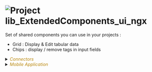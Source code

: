 
# ![](https://github.com/convertigo/convertigo/blob/develop/engine/src/com/twinsoft/convertigo/beans/core/images/project_color_16x16.png?raw=true "Project") lib_ExtendedComponents_ui_ngx

Set of shared components you can use in your projects :

- Grid : Display & Edit tabular data
- Chips : display / remove tags in input fields



<details><summary><span style="color:DarkGoldenRod"><i>Connectors</i></span></summary><blockquote><p>


## ![](https://github.com/convertigo/convertigo/blob/develop/engine/src/com/twinsoft/convertigo/beans/connectors/images/sqlconnector_color_16x16.png?raw=true "SqlConnector") void

void connector, replace or don't use it

<details><summary><span style="color:DarkGoldenRod"><i>Transactions</i></span></summary><blockquote><p>


### ![](https://github.com/convertigo/convertigo/blob/develop/engine/src/com/twinsoft/convertigo/beans/transactions/images/sqltransaction_color_16x16.png?raw=true "SqlTransaction") void

does nothing
</p></blockquote></details>
</p></blockquote></details>

<details><summary><span style="color:DarkGoldenRod"><i>Mobile Application</i></span></summary><blockquote><p>


## ![](https://github.com/convertigo/convertigo/blob/develop/engine/src/com/twinsoft/convertigo/beans/core/images/mobileapplication_color_16x16.png?raw=true "MobileApplication") MobileApplication

Describes the mobile application global properties

<details><summary><span style="color:DarkGoldenRod"><i>Pages</i></span></summary><blockquote><p>


<details><summary><b>cardIO</b> : CardIO plugin usage page</summary><blockquote><p>


### ![](https://github.com/convertigo/convertigo/blob/develop/engine/src/com/twinsoft/convertigo/beans/ngx/components/images/pagecomponent_color_16x16.png?raw=true "PageComponent") cardIO

CardIO plugin usage page
</p></blockquote></details>

<details><summary><b>testAgGrid1</b> : Page with a grid having different cell editors</summary><blockquote><p>


### ![](https://github.com/convertigo/convertigo/blob/develop/engine/src/com/twinsoft/convertigo/beans/ngx/components/images/pagecomponent_color_16x16.png?raw=true "PageComponent") testAgGrid1

Page with a grid having different cell editors
</p></blockquote></details>

<details><summary><b>testAgGrid2</b> : Page with a grid having images, checkboxes in columns</summary><blockquote><p>


### ![](https://github.com/convertigo/convertigo/blob/develop/engine/src/com/twinsoft/convertigo/beans/ngx/components/images/pagecomponent_color_16x16.png?raw=true "PageComponent") testAgGrid2

Page with a grid having images, checkboxes in columns
</p></blockquote></details>

<details><summary><b>testAngularxQRCode</b> : Page with an angularx QRCode generator</summary><blockquote><p>


### ![](https://github.com/convertigo/convertigo/blob/develop/engine/src/com/twinsoft/convertigo/beans/ngx/components/images/pagecomponent_color_16x16.png?raw=true "PageComponent") testAngularxQRCode

Page with an angularx QRCode generator
</p></blockquote></details>

<details><summary><b>testMaterialDatePicker</b></summary><blockquote><p>


### ![](https://github.com/convertigo/convertigo/blob/develop/engine/src/com/twinsoft/convertigo/beans/ngx/components/images/pagecomponent_color_16x16.png?raw=true "PageComponent") testMaterialDatePicker


</p></blockquote></details>

<details><summary><b>testNgxInput</b> : Page with different inputs</summary><blockquote><p>


### ![](https://github.com/convertigo/convertigo/blob/develop/engine/src/com/twinsoft/convertigo/beans/ngx/components/images/pagecomponent_color_16x16.png?raw=true "PageComponent") testNgxInput

Page with different inputs
</p></blockquote></details>

<details><summary><b>testNgxInput1</b> : Page with standard input to add tags</summary><blockquote><p>


### ![](https://github.com/convertigo/convertigo/blob/develop/engine/src/com/twinsoft/convertigo/beans/ngx/components/images/pagecomponent_color_16x16.png?raw=true "PageComponent") testNgxInput1

Page with standard input to add tags
</p></blockquote></details>

<details><summary><b>testTinyMce</b> : Page with a tinyMCE rich text editor</summary><blockquote><p>


### ![](https://github.com/convertigo/convertigo/blob/develop/engine/src/com/twinsoft/convertigo/beans/ngx/components/images/pagecomponent_color_16x16.png?raw=true "PageComponent") testTinyMce

Page with a tinyMCE rich text editor
</p></blockquote></details>

<details><summary><b>ZXing</b> : ZXing package usage page</summary><blockquote><p>


### ![](https://github.com/convertigo/convertigo/blob/develop/engine/src/com/twinsoft/convertigo/beans/ngx/components/images/pagecomponent_color_16x16.png?raw=true "PageComponent") ZXing

ZXing package usage page
</p></blockquote></details>
</p></blockquote></details>

<details><summary><span style="color:DarkGoldenRod"><i>Shared Actions</i></span></summary><blockquote><p>


<details><summary><b>agGridUpdateRows</b> : agGrid Update Rows, must be called in a GetRows Control</summary><blockquote><p>


### ![](https://github.com/convertigo/convertigo/blob/develop/engine/src/com/twinsoft/convertigo/beans/ngx/components/images/uiactionstack_color_16x16.png?raw=true "UIActionStack") agGridUpdateRows

agGrid Update Rows, must be called in a GetRows Control

<span style="color:DarkGoldenRod">Variables</span>

<table>
<tr>
<th>
name
</th>
<th>
comment
</th>
</tr>
<tr>
<td>
<img src="https://github.com/convertigo/convertigo/blob/develop/engine/src/com/twinsoft/convertigo/beans/ngx/components/images/uistackvariable_16x16.png?raw=true "  alt="UIStackVariable" >&nbsp;agGridEvent
</td>
<td>
map agGridEvent to the TS 'event' parameter from the GetRows Control
</td>
</tr>
<tr>
<td>
<img src="https://github.com/convertigo/convertigo/blob/develop/engine/src/com/twinsoft/convertigo/beans/ngx/components/images/uistackvariable_16x16.png?raw=true "  alt="UIStackVariable" >&nbsp;data
</td>
<td>
data must receive a JSON with a RowData key and an optional ColDef key
</td>
</tr>
</table>

</p></blockquote></details>

<details><summary><b>cardIO_sa</b> : CardIO SharedAction</summary><blockquote><p>


### ![](https://github.com/convertigo/convertigo/blob/develop/engine/src/com/twinsoft/convertigo/beans/ngx/components/images/uiactionstack_color_16x16.png?raw=true "UIActionStack") cardIO_sa

CardIO SharedAction

<span style="color:DarkGoldenRod">Variables</span>

<table>
<tr>
<th>
name
</th>
<th>
comment
</th>
</tr>
<tr>
<td>
<img src="https://github.com/convertigo/convertigo/blob/develop/engine/src/com/twinsoft/convertigo/beans/ngx/components/images/uistackvariable_16x16.png?raw=true "  alt="UIStackVariable" >&nbsp;ccard_topic
</td>
<td>
Publish Topic name to use with a Subscribe component. Optional
</td>
</tr>
<tr>
<td>
<img src="https://github.com/convertigo/convertigo/blob/develop/engine/src/com/twinsoft/convertigo/beans/ngx/components/images/uistackvariable_16x16.png?raw=true "  alt="UIStackVariable" >&nbsp;ccn
</td>
<td>
Input tag identifier to set Card Number value to. Optional
</td>
</tr>
<tr>
<td>
<img src="https://github.com/convertigo/convertigo/blob/develop/engine/src/com/twinsoft/convertigo/beans/ngx/components/images/uistackvariable_16x16.png?raw=true "  alt="UIStackVariable" >&nbsp;cexp
</td>
<td>
Input tag identifier to set Expiry date value (MM/YY) to. Optional
</td>
</tr>
<tr>
<td>
<img src="https://github.com/convertigo/convertigo/blob/develop/engine/src/com/twinsoft/convertigo/beans/ngx/components/images/uistackvariable_16x16.png?raw=true "  alt="UIStackVariable" >&nbsp;cvv
</td>
<td>
Input tag identifier to set cryptogram value (123) to. Optional
</td>
</tr>
<tr>
<td>
<img src="https://github.com/convertigo/convertigo/blob/develop/engine/src/com/twinsoft/convertigo/beans/ngx/components/images/uistackvariable_16x16.png?raw=true "  alt="UIStackVariable" >&nbsp;local_ccard_suffix
</td>
<td>
Suffix for local page variable in case of multiple CardIO plugin instances. Default: ''. Optional
</td>
</tr>
<tr>
<td>
<img src="https://github.com/convertigo/convertigo/blob/develop/engine/src/com/twinsoft/convertigo/beans/ngx/components/images/uistackvariable_16x16.png?raw=true "  alt="UIStackVariable" >&nbsp;options
</td>
<td>
CardIO plugin options. See https://github.com/card-io/card.io-Cordova-Plugin
</td>
</tr>
</table>

</p></blockquote></details>

<details><summary><b>ZXing_sa</b> : ZXing SharedAction</summary><blockquote><p>


### ![](https://github.com/convertigo/convertigo/blob/develop/engine/src/com/twinsoft/convertigo/beans/ngx/components/images/uiactionstack_color_16x16.png?raw=true "UIActionStack") ZXing_sa

ZXing SharedAction

<span style="color:DarkGoldenRod">Variables</span>

<table>
<tr>
<th>
name
</th>
<th>
comment
</th>
</tr>
<tr>
<td>
<img src="https://github.com/convertigo/convertigo/blob/develop/engine/src/com/twinsoft/convertigo/beans/ngx/components/images/uistackvariable_16x16.png?raw=true "  alt="UIStackVariable" >&nbsp;file
</td>
<td>
File object as Array (if not provided from an input type file).
</td>
</tr>
<tr>
<td>
<img src="https://github.com/convertigo/convertigo/blob/develop/engine/src/com/twinsoft/convertigo/beans/ngx/components/images/uistackvariable_16x16.png?raw=true "  alt="UIStackVariable" >&nbsp;imgId
</td>
<td>
Img tag identifier to output image file. Optional
</td>
</tr>
<tr>
<td>
<img src="https://github.com/convertigo/convertigo/blob/develop/engine/src/com/twinsoft/convertigo/beans/ngx/components/images/uistackvariable_16x16.png?raw=true "  alt="UIStackVariable" >&nbsp;isOutputEvent
</td>
<td>
Publish scan result or not to the topic event. Default: true.
</td>
</tr>
<tr>
<td>
<img src="https://github.com/convertigo/convertigo/blob/develop/engine/src/com/twinsoft/convertigo/beans/ngx/components/images/uistackvariable_16x16.png?raw=true "  alt="UIStackVariable" >&nbsp;isOutputGlobal
</td>
<td>
Insert or not the scan result in a global page variable. The variable is composed of 'zxing:' + topic + ref variables. Default: true.
</td>
</tr>
<tr>
<td>
<img src="https://github.com/convertigo/convertigo/blob/develop/engine/src/com/twinsoft/convertigo/beans/ngx/components/images/uistackvariable_16x16.png?raw=true "  alt="UIStackVariable" >&nbsp;ref
</td>
<td>
In case of multiple ZXing package instances, set the variable to different values to distinguish the Publish data event and/or the local page variable. Default: ''. Optional
</td>
</tr>
<tr>
<td>
<img src="https://github.com/convertigo/convertigo/blob/develop/engine/src/com/twinsoft/convertigo/beans/ngx/components/images/uistackvariable_16x16.png?raw=true "  alt="UIStackVariable" >&nbsp;resultId
</td>
<td>
Input tag identifier to set value to. Optional
</td>
</tr>
<tr>
<td>
<img src="https://github.com/convertigo/convertigo/blob/develop/engine/src/com/twinsoft/convertigo/beans/ngx/components/images/uistackvariable_16x16.png?raw=true "  alt="UIStackVariable" >&nbsp;topic
</td>
<td>
Publish Topic name to use with a Subscribe component. Optional
</td>
</tr>
<tr>
<td>
<img src="https://github.com/convertigo/convertigo/blob/develop/engine/src/com/twinsoft/convertigo/beans/ngx/components/images/uistackvariable_16x16.png?raw=true "  alt="UIStackVariable" >&nbsp;type
</td>
<td>
Scan from file or video. Default: 'file'
</td>
</tr>
<tr>
<td>
<img src="https://github.com/convertigo/convertigo/blob/develop/engine/src/com/twinsoft/convertigo/beans/ngx/components/images/uistackvariable_16x16.png?raw=true "  alt="UIStackVariable" >&nbsp;videoId
</td>
<td>
Video tag identifier to output video camera. Default: 'video'. Optional
</td>
</tr>
</table>

</p></blockquote></details>
</p></blockquote></details>

<details><summary><span style="color:DarkGoldenRod"><i>Shared Components</i></span></summary><blockquote><p>


<details><summary><b>agGrid</b> : This Shared component wraps the ag-grid component</summary><blockquote><p>


### ![](https://github.com/convertigo/convertigo/blob/develop/engine/src/com/twinsoft/convertigo/beans/ngx/components/images/uisharedcomponent_16x16.png?raw=true "UISharedRegularComponent") agGrid

This Shared component wraps the ag-grid component. Most of the properties and events are supported. Please see https://www.ag-grid.com/ for more details.


<span style="color:DarkGoldenRod">Variables</span>

<table>
<tr>
<th>
name
</th>
<th>
comment
</th>
</tr>
<tr>
<td>
<img src="https://github.com/convertigo/convertigo/blob/develop/engine/src/com/twinsoft/convertigo/beans/ngx/components/images/uicompvariable_16x16.png?raw=true "  alt="UICompVariable" >&nbsp;accessibility
</td>
<td>
boolean: true (default) or false
</td>
</tr>
<tr>
<td>
<img src="https://github.com/convertigo/convertigo/blob/develop/engine/src/com/twinsoft/convertigo/beans/ngx/components/images/uicompvariable_16x16.png?raw=true "  alt="UICompVariable" >&nbsp;ariaLabel
</td>
<td>

</td>
</tr>
<tr>
<td>
<img src="https://github.com/convertigo/convertigo/blob/develop/engine/src/com/twinsoft/convertigo/beans/ngx/components/images/uicompvariable_16x16.png?raw=true "  alt="UICompVariable" >&nbsp;autoSizeColumns
</td>
<td>

</td>
</tr>
<tr>
<td>
<img src="https://github.com/convertigo/convertigo/blob/develop/engine/src/com/twinsoft/convertigo/beans/ngx/components/images/uicompvariable_16x16.png?raw=true "  alt="UICompVariable" >&nbsp;class
</td>
<td>
One of the themes provided here :

https://www.ag-grid.com/javascript-grid-themes-provided/

Also be shure to add the theme in the Theme object as :

@import "../../node_modules/ag-grid-community/dist/styles/ag-theme-balham-dark/sass/ag-theme-balham-dark.scss";




</td>
</tr>
<tr>
<td>
<img src="https://github.com/convertigo/convertigo/blob/develop/engine/src/com/twinsoft/convertigo/beans/ngx/components/images/uicompvariable_16x16.png?raw=true "  alt="UICompVariable" >&nbsp;columnDefs
</td>
<td>
Array of columnDef {headerName: 'headerName', field: 'fieldName'} objects
</td>
</tr>
<tr>
<td>
<img src="https://github.com/convertigo/convertigo/blob/develop/engine/src/com/twinsoft/convertigo/beans/ngx/components/images/uicompvariable_16x16.png?raw=true "  alt="UICompVariable" >&nbsp;defaultColDef
</td>
<td>
default is {hide: false, editable: true, sortable: true, resizable: true, filter: true, checkboxSelection: false, singleClickEdit: false}
</td>
</tr>
<tr>
<td>
<img src="https://github.com/convertigo/convertigo/blob/develop/engine/src/com/twinsoft/convertigo/beans/ngx/components/images/uicompvariable_16x16.png?raw=true "  alt="UICompVariable" >&nbsp;height
</td>
<td>
height is 'auto' or value in % or px
</td>
</tr>
<tr>
<td>
<img src="https://github.com/convertigo/convertigo/blob/develop/engine/src/com/twinsoft/convertigo/beans/ngx/components/images/uicompvariable_16x16.png?raw=true "  alt="UICompVariable" >&nbsp;id
</td>
<td>
An Optional ID
</td>
</tr>
<tr>
<td>
<img src="https://github.com/convertigo/convertigo/blob/develop/engine/src/com/twinsoft/convertigo/beans/ngx/components/images/uicompvariable_16x16.png?raw=true "  alt="UICompVariable" >&nbsp;maxBlocksInCache
</td>
<td>
How many blocks to keep in the store. Default is no limit, so every requested block is kept
</td>
</tr>
<tr>
<td>
<img src="https://github.com/convertigo/convertigo/blob/develop/engine/src/com/twinsoft/convertigo/beans/ngx/components/images/uicompvariable_16x16.png?raw=true "  alt="UICompVariable" >&nbsp;overlayLoadingTemplate
</td>
<td>

</td>
</tr>
<tr>
<td>
<img src="https://github.com/convertigo/convertigo/blob/develop/engine/src/com/twinsoft/convertigo/beans/ngx/components/images/uicompvariable_16x16.png?raw=true "  alt="UICompVariable" >&nbsp;overlayNoRowsTemplate
</td>
<td>

</td>
</tr>
<tr>
<td>
<img src="https://github.com/convertigo/convertigo/blob/develop/engine/src/com/twinsoft/convertigo/beans/ngx/components/images/uicompvariable_16x16.png?raw=true "  alt="UICompVariable" >&nbsp;pagination
</td>
<td>
boolean: true (default) or false
</td>
</tr>
<tr>
<td>
<img src="https://github.com/convertigo/convertigo/blob/develop/engine/src/com/twinsoft/convertigo/beans/ngx/components/images/uicompvariable_16x16.png?raw=true "  alt="UICompVariable" >&nbsp;paginationPageSize
</td>
<td>
integer: 10 by default
</td>
</tr>
<tr>
<td>
<img src="https://github.com/convertigo/convertigo/blob/develop/engine/src/com/twinsoft/convertigo/beans/ngx/components/images/uicompvariable_16x16.png?raw=true "  alt="UICompVariable" >&nbsp;paginationPageSizeSelector
</td>
<td>
array | boolean: [20,50,100] by default
</td>
</tr>
<tr>
<td>
<img src="https://github.com/convertigo/convertigo/blob/develop/engine/src/com/twinsoft/convertigo/beans/ngx/components/images/uicompvariable_16x16.png?raw=true "  alt="UICompVariable" >&nbsp;rowData
</td>
<td>
Array of row { fieldName1: 'value1', fieldName2: 'value2', fieldName3: true, ...} objects
</td>
</tr>
<tr>
<td>
<img src="https://github.com/convertigo/convertigo/blob/develop/engine/src/com/twinsoft/convertigo/beans/ngx/components/images/uicompvariable_16x16.png?raw=true "  alt="UICompVariable" >&nbsp;rowDeselection
</td>
<td>
boolean: true (default) or false
</td>
</tr>
<tr>
<td>
<img src="https://github.com/convertigo/convertigo/blob/develop/engine/src/com/twinsoft/convertigo/beans/ngx/components/images/uicompvariable_16x16.png?raw=true "  alt="UICompVariable" >&nbsp;rowHeight
</td>
<td>
Height of the row in pixels as a string
</td>
</tr>
<tr>
<td>
<img src="https://github.com/convertigo/convertigo/blob/develop/engine/src/com/twinsoft/convertigo/beans/ngx/components/images/uicompvariable_16x16.png?raw=true "  alt="UICompVariable" >&nbsp;rowModelType
</td>
<td>
Row model type
</td>
</tr>
<tr>
<td>
<img src="https://github.com/convertigo/convertigo/blob/develop/engine/src/com/twinsoft/convertigo/beans/ngx/components/images/uicompvariable_16x16.png?raw=true "  alt="UICompVariable" >&nbsp;rowSelection
</td>
<td>
string: 'single' (default) or 'multiple'
</td>
</tr>
<tr>
<td>
<img src="https://github.com/convertigo/convertigo/blob/develop/engine/src/com/twinsoft/convertigo/beans/ngx/components/images/uicompvariable_16x16.png?raw=true "  alt="UICompVariable" >&nbsp;showCsvDownload
</td>
<td>
If set to true will display a side bar menu where user can click a download button to download the grid content as a CSV file.

</td>
</tr>
<tr>
<td>
<img src="https://github.com/convertigo/convertigo/blob/develop/engine/src/com/twinsoft/convertigo/beans/ngx/components/images/uicompvariable_16x16.png?raw=true "  alt="UICompVariable" >&nbsp;suppressCellSelection
</td>
<td>

</td>
</tr>
<tr>
<td>
<img src="https://github.com/convertigo/convertigo/blob/develop/engine/src/com/twinsoft/convertigo/beans/ngx/components/images/uicompvariable_16x16.png?raw=true "  alt="UICompVariable" >&nbsp;suppressRowClickSelection
</td>
<td>

</td>
</tr>
<tr>
<td>
<img src="https://github.com/convertigo/convertigo/blob/develop/engine/src/com/twinsoft/convertigo/beans/ngx/components/images/uicompvariable_16x16.png?raw=true "  alt="UICompVariable" >&nbsp;width
</td>
<td>
width value in % or px
</td>
</tr>
<tr>
<td>
<img src="https://github.com/convertigo/convertigo/blob/develop/engine/src/com/twinsoft/convertigo/beans/ngx/components/images/uicompvariable_16x16.png?raw=true "  alt="UICompVariable" >&nbsp;wrapperClass
</td>
<td>
Height of the row in pixels as a string
</td>
</tr>
</table>


<span style="color:DarkGoldenRod">Events</span>

<table>
<tr>
<th>
name
</th>
<th>
comment
</th>
</tr>
<tr>
<td>
<img src="https://github.com/convertigo/convertigo/blob/develop/engine/src/com/twinsoft/convertigo/beans/ngx/components/images/uicompevent_16x16.png?raw=true "  alt="UICompEvent" >&nbsp;CellClicked
</td>
<td>
Fired when a cell is clicked. Data will be the agGrid event
</td>
</tr>
<tr>
<td>
<img src="https://github.com/convertigo/convertigo/blob/develop/engine/src/com/twinsoft/convertigo/beans/ngx/components/images/uicompevent_16x16.png?raw=true "  alt="UICompEvent" >&nbsp;CellValueChanged
</td>
<td>
Fired when A Cell is edited changed. Data will be the agGrid event
</td>
</tr>
<tr>
<td>
<img src="https://github.com/convertigo/convertigo/blob/develop/engine/src/com/twinsoft/convertigo/beans/ngx/components/images/uicompevent_16x16.png?raw=true "  alt="UICompEvent" >&nbsp;GetRows
</td>
<td>
Fire when the RowModelType is 'infinite'. Excepts fromatted data into a agGridUpdateRows action
</td>
</tr>
<tr>
<td>
<img src="https://github.com/convertigo/convertigo/blob/develop/engine/src/com/twinsoft/convertigo/beans/ngx/components/images/uicompevent_16x16.png?raw=true "  alt="UICompEvent" >&nbsp;GridReady
</td>
<td>
Fired when the Grid is ready. Data will be the agGrid event
</td>
</tr>
<tr>
<td>
<img src="https://github.com/convertigo/convertigo/blob/develop/engine/src/com/twinsoft/convertigo/beans/ngx/components/images/uicompevent_16x16.png?raw=true "  alt="UICompEvent" >&nbsp;RowClicked
</td>
<td>
Fired when a row is clicked. Data will be the agGrid event
</td>
</tr>
<tr>
<td>
<img src="https://github.com/convertigo/convertigo/blob/develop/engine/src/com/twinsoft/convertigo/beans/ngx/components/images/uicompevent_16x16.png?raw=true "  alt="UICompEvent" >&nbsp;RowDataChanged
</td>
<td>
Fired when Row data changed. Data will be the agGrid event
</td>
</tr>
<tr>
<td>
<img src="https://github.com/convertigo/convertigo/blob/develop/engine/src/com/twinsoft/convertigo/beans/ngx/components/images/uicompevent_16x16.png?raw=true "  alt="UICompEvent" >&nbsp;RowDoubleClicked
</td>
<td>
Fired when A Cell is edited changed. Data will be the agGrid event
</td>
</tr>
<tr>
<td>
<img src="https://github.com/convertigo/convertigo/blob/develop/engine/src/com/twinsoft/convertigo/beans/ngx/components/images/uicompevent_16x16.png?raw=true "  alt="UICompEvent" >&nbsp;RowSelected
</td>
<td>
Fired when a row is selected. Data will be the agGrid event
</td>
</tr>
<tr>
<td>
<img src="https://github.com/convertigo/convertigo/blob/develop/engine/src/com/twinsoft/convertigo/beans/ngx/components/images/uicompevent_16x16.png?raw=true "  alt="UICompEvent" >&nbsp;SelectionChanged
</td>
<td>
Fired when selectionChange. Data will be the agGrid event
</td>
</tr>
<tr>
<td>
<img src="https://github.com/convertigo/convertigo/blob/develop/engine/src/com/twinsoft/convertigo/beans/ngx/components/images/uicompevent_16x16.png?raw=true "  alt="UICompEvent" >&nbsp;SortChanged
</td>
<td>
Fired when a a column is sorted. Data will be the agGrid event
</td>
</tr>
</table>

</p></blockquote></details>

<details><summary><b>angularxQRCode</b> : A QR Code Reader  using Full JS Algorithm</summary><blockquote><p>


### ![](https://github.com/convertigo/convertigo/blob/develop/engine/src/com/twinsoft/convertigo/beans/ngx/components/images/uisharedcomponent_16x16.png?raw=true "UISharedRegularComponent") angularxQRCode

A QR Code Reader  using Full JS Algorithm

<span style="color:DarkGoldenRod">Variables</span>

<table>
<tr>
<th>
name
</th>
<th>
comment
</th>
</tr>
<tr>
<td>
<img src="https://github.com/convertigo/convertigo/blob/develop/engine/src/com/twinsoft/convertigo/beans/ngx/components/images/uicompvariable_16x16.png?raw=true "  alt="UICompVariable" >&nbsp;allowEmptyString
</td>
<td>
Allow qrdata to be an empty string
</td>
</tr>
<tr>
<td>
<img src="https://github.com/convertigo/convertigo/blob/develop/engine/src/com/twinsoft/convertigo/beans/ngx/components/images/uicompvariable_16x16.png?raw=true "  alt="UICompVariable" >&nbsp;alt
</td>
<td>
HTML alt attribute (supported by img, url)
</td>
</tr>
<tr>
<td>
<img src="https://github.com/convertigo/convertigo/blob/develop/engine/src/com/twinsoft/convertigo/beans/ngx/components/images/uicompvariable_16x16.png?raw=true "  alt="UICompVariable" >&nbsp;ariaLabel
</td>
<td>
HTML aria-label attribute (supported by canvas, img, url)
</td>
</tr>
<tr>
<td>
<img src="https://github.com/convertigo/convertigo/blob/develop/engine/src/com/twinsoft/convertigo/beans/ngx/components/images/uicompvariable_16x16.png?raw=true "  alt="UICompVariable" >&nbsp;colordark
</td>
<td>
RGBA color, color of dark module (foreground)
</td>
</tr>
<tr>
<td>
<img src="https://github.com/convertigo/convertigo/blob/develop/engine/src/com/twinsoft/convertigo/beans/ngx/components/images/uicompvariable_16x16.png?raw=true "  alt="UICompVariable" >&nbsp;colorlight
</td>
<td>
RGBA color, color of light module (background)
</td>
</tr>
<tr>
<td>
<img src="https://github.com/convertigo/convertigo/blob/develop/engine/src/com/twinsoft/convertigo/beans/ngx/components/images/uicompvariable_16x16.png?raw=true "  alt="UICompVariable" >&nbsp;cssClass
</td>
<td>
CSS Class
</td>
</tr>
<tr>
<td>
<img src="https://github.com/convertigo/convertigo/blob/develop/engine/src/com/twinsoft/convertigo/beans/ngx/components/images/uicompvariable_16x16.png?raw=true "  alt="UICompVariable" >&nbsp;elementType
</td>
<td>
'canvas', 'svg', 'img', 'url' (alias for 'img')
</td>
</tr>
<tr>
<td>
<img src="https://github.com/convertigo/convertigo/blob/develop/engine/src/com/twinsoft/convertigo/beans/ngx/components/images/uicompvariable_16x16.png?raw=true "  alt="UICompVariable" >&nbsp;errorCorrectionLevel
</td>
<td>
QR Correction level ('L', 'M', 'Q', 'H')
</td>
</tr>
<tr>
<td>
<img src="https://github.com/convertigo/convertigo/blob/develop/engine/src/com/twinsoft/convertigo/beans/ngx/components/images/uicompvariable_16x16.png?raw=true "  alt="UICompVariable" >&nbsp;imageHeight
</td>
<td>
height of your image
</td>
</tr>
<tr>
<td>
<img src="https://github.com/convertigo/convertigo/blob/develop/engine/src/com/twinsoft/convertigo/beans/ngx/components/images/uicompvariable_16x16.png?raw=true "  alt="UICompVariable" >&nbsp;imageSrc
</td>
<td>
Link to your image
</td>
</tr>
<tr>
<td>
<img src="https://github.com/convertigo/convertigo/blob/develop/engine/src/com/twinsoft/convertigo/beans/ngx/components/images/uicompvariable_16x16.png?raw=true "  alt="UICompVariable" >&nbsp;imageWidth
</td>
<td>
width of your image
</td>
</tr>
<tr>
<td>
<img src="https://github.com/convertigo/convertigo/blob/develop/engine/src/com/twinsoft/convertigo/beans/ngx/components/images/uicompvariable_16x16.png?raw=true "  alt="UICompVariable" >&nbsp;margin
</td>
<td>
Define how much wide the quiet zone should be.
</td>
</tr>
<tr>
<td>
<img src="https://github.com/convertigo/convertigo/blob/develop/engine/src/com/twinsoft/convertigo/beans/ngx/components/images/uicompvariable_16x16.png?raw=true "  alt="UICompVariable" >&nbsp;qrdata
</td>
<td>
String to encode
</td>
</tr>
<tr>
<td>
<img src="https://github.com/convertigo/convertigo/blob/develop/engine/src/com/twinsoft/convertigo/beans/ngx/components/images/uicompvariable_16x16.png?raw=true "  alt="UICompVariable" >&nbsp;scale
</td>
<td>
Scale factor. A value of 1 means 1px per modules (black dots).
</td>
</tr>
<tr>
<td>
<img src="https://github.com/convertigo/convertigo/blob/develop/engine/src/com/twinsoft/convertigo/beans/ngx/components/images/uicompvariable_16x16.png?raw=true "  alt="UICompVariable" >&nbsp;title
</td>
<td>
HTML title attribute (supported by canvas, img, url)
</td>
</tr>
<tr>
<td>
<img src="https://github.com/convertigo/convertigo/blob/develop/engine/src/com/twinsoft/convertigo/beans/ngx/components/images/uicompvariable_16x16.png?raw=true "  alt="UICompVariable" >&nbsp;version
</td>
<td>
1-40
</td>
</tr>
<tr>
<td>
<img src="https://github.com/convertigo/convertigo/blob/develop/engine/src/com/twinsoft/convertigo/beans/ngx/components/images/uicompvariable_16x16.png?raw=true "  alt="UICompVariable" >&nbsp;width
</td>
<td>
Height/Width (any value)
</td>
</tr>
</table>

</p></blockquote></details>

<details><summary><b>cardIO_sc</b> : CardIO SharedComponent</summary><blockquote><p>


### ![](https://github.com/convertigo/convertigo/blob/develop/engine/src/com/twinsoft/convertigo/beans/ngx/components/images/uisharedcomponent_16x16.png?raw=true "UISharedRegularComponent") cardIO_sc

CardIO SharedComponent
</p></blockquote></details>

<details><summary><b>DropZoneComponent</b> : This component handles file trop an a Zone</summary><blockquote><p>


### ![](https://github.com/convertigo/convertigo/blob/develop/engine/src/com/twinsoft/convertigo/beans/ngx/components/images/uisharedcomponent_16x16.png?raw=true "UISharedRegularComponent") DropZoneComponent

This component handles file trop an a Zone. It will fire a  FileDropped event with a Files object as data. The File dropped will be in the out[0]

<span style="color:DarkGoldenRod">Variables</span>

<table>
<tr>
<th>
name
</th>
<th>
comment
</th>
</tr>
<tr>
<td>
<img src="https://github.com/convertigo/convertigo/blob/develop/engine/src/com/twinsoft/convertigo/beans/ngx/components/images/uicompvariable_16x16.png?raw=true "  alt="UICompVariable" >&nbsp;Information
</td>
<td>

</td>
</tr>
</table>


<span style="color:DarkGoldenRod">Events</span>

<table>
<tr>
<th>
name
</th>
<th>
comment
</th>
</tr>
<tr>
<td>
<img src="https://github.com/convertigo/convertigo/blob/develop/engine/src/com/twinsoft/convertigo/beans/ngx/components/images/uicompevent_16x16.png?raw=true "  alt="UICompEvent" >&nbsp;FilesDropped
</td>
<td>

</td>
</tr>
</table>

</p></blockquote></details>

<details><summary><b>materialDatePicker</b></summary><blockquote><p>


### ![](https://github.com/convertigo/convertigo/blob/develop/engine/src/com/twinsoft/convertigo/beans/ngx/components/images/uisharedcomponent_16x16.png?raw=true "UISharedRegularComponent") materialDatePicker



<span style="color:DarkGoldenRod">Variables</span>

<table>
<tr>
<th>
name
</th>
<th>
comment
</th>
</tr>
<tr>
<td>
<img src="https://github.com/convertigo/convertigo/blob/develop/engine/src/com/twinsoft/convertigo/beans/ngx/components/images/uicompvariable_16x16.png?raw=true "  alt="UICompVariable" >&nbsp;buttonAriaLabel
</td>
<td>

</td>
</tr>
<tr>
<td>
<img src="https://github.com/convertigo/convertigo/blob/develop/engine/src/com/twinsoft/convertigo/beans/ngx/components/images/uicompvariable_16x16.png?raw=true "  alt="UICompVariable" >&nbsp;inputAriaLabel
</td>
<td>

</td>
</tr>
<tr>
<td>
<img src="https://github.com/convertigo/convertigo/blob/develop/engine/src/com/twinsoft/convertigo/beans/ngx/components/images/uicompvariable_16x16.png?raw=true "  alt="UICompVariable" >&nbsp;model
</td>
<td>

</td>
</tr>
</table>

</p></blockquote></details>

<details><summary><b>materialSlider</b></summary><blockquote><p>


### ![](https://github.com/convertigo/convertigo/blob/develop/engine/src/com/twinsoft/convertigo/beans/ngx/components/images/uisharedcomponent_16x16.png?raw=true "UISharedRegularComponent") materialSlider



<span style="color:DarkGoldenRod">Variables</span>

<table>
<tr>
<th>
name
</th>
<th>
comment
</th>
</tr>
<tr>
<td>
<img src="https://github.com/convertigo/convertigo/blob/develop/engine/src/com/twinsoft/convertigo/beans/ngx/components/images/uicompvariable_16x16.png?raw=true "  alt="UICompVariable" >&nbsp;ariaLabel
</td>
<td>

</td>
</tr>
<tr>
<td>
<img src="https://github.com/convertigo/convertigo/blob/develop/engine/src/com/twinsoft/convertigo/beans/ngx/components/images/uicompvariable_16x16.png?raw=true "  alt="UICompVariable" >&nbsp;id
</td>
<td>

</td>
</tr>
<tr>
<td>
<img src="https://github.com/convertigo/convertigo/blob/develop/engine/src/com/twinsoft/convertigo/beans/ngx/components/images/uicompvariable_16x16.png?raw=true "  alt="UICompVariable" >&nbsp;max
</td>
<td>

</td>
</tr>
<tr>
<td>
<img src="https://github.com/convertigo/convertigo/blob/develop/engine/src/com/twinsoft/convertigo/beans/ngx/components/images/uicompvariable_16x16.png?raw=true "  alt="UICompVariable" >&nbsp;min
</td>
<td>

</td>
</tr>
<tr>
<td>
<img src="https://github.com/convertigo/convertigo/blob/develop/engine/src/com/twinsoft/convertigo/beans/ngx/components/images/uicompvariable_16x16.png?raw=true "  alt="UICompVariable" >&nbsp;model
</td>
<td>

</td>
</tr>
<tr>
<td>
<img src="https://github.com/convertigo/convertigo/blob/develop/engine/src/com/twinsoft/convertigo/beans/ngx/components/images/uicompvariable_16x16.png?raw=true "  alt="UICompVariable" >&nbsp;step
</td>
<td>

</td>
</tr>
</table>

</p></blockquote></details>

<details><summary><b>ngxTagInput</b> : This component provides Chips management for your apps</summary><blockquote><p>


### ![](https://github.com/convertigo/convertigo/blob/develop/engine/src/com/twinsoft/convertigo/beans/ngx/components/images/uisharedcomponent_16x16.png?raw=true "UISharedRegularComponent") ngxTagInput

This component provides Chips management for your apps

<span style="color:DarkGoldenRod">Variables</span>

<table>
<tr>
<th>
name
</th>
<th>
comment
</th>
</tr>
<tr>
<td>
<img src="https://github.com/convertigo/convertigo/blob/develop/engine/src/com/twinsoft/convertigo/beans/ngx/components/images/uicompvariable_16x16.png?raw=true "  alt="UICompVariable" >&nbsp;addOnBlur
</td>
<td>

</td>
</tr>
<tr>
<td>
<img src="https://github.com/convertigo/convertigo/blob/develop/engine/src/com/twinsoft/convertigo/beans/ngx/components/images/uicompvariable_16x16.png?raw=true "  alt="UICompVariable" >&nbsp;autocompleteItems
</td>
<td>

</td>
</tr>
<tr>
<td>
<img src="https://github.com/convertigo/convertigo/blob/develop/engine/src/com/twinsoft/convertigo/beans/ngx/components/images/uicompvariable_16x16.png?raw=true "  alt="UICompVariable" >&nbsp;editableTag
</td>
<td>

</td>
</tr>
<tr>
<td>
<img src="https://github.com/convertigo/convertigo/blob/develop/engine/src/com/twinsoft/convertigo/beans/ngx/components/images/uicompvariable_16x16.png?raw=true "  alt="UICompVariable" >&nbsp;inputtext
</td>
<td>

</td>
</tr>
<tr>
<td>
<img src="https://github.com/convertigo/convertigo/blob/develop/engine/src/com/twinsoft/convertigo/beans/ngx/components/images/uicompvariable_16x16.png?raw=true "  alt="UICompVariable" >&nbsp;itemDisplayBy
</td>
<td>

</td>
</tr>
<tr>
<td>
<img src="https://github.com/convertigo/convertigo/blob/develop/engine/src/com/twinsoft/convertigo/beans/ngx/components/images/uicompvariable_16x16.png?raw=true "  alt="UICompVariable" >&nbsp;itemIdentifyBy
</td>
<td>

</td>
</tr>
<tr>
<td>
<img src="https://github.com/convertigo/convertigo/blob/develop/engine/src/com/twinsoft/convertigo/beans/ngx/components/images/uicompvariable_16x16.png?raw=true "  alt="UICompVariable" >&nbsp;items
</td>
<td>

</td>
</tr>
<tr>
<td>
<img src="https://github.com/convertigo/convertigo/blob/develop/engine/src/com/twinsoft/convertigo/beans/ngx/components/images/uicompvariable_16x16.png?raw=true "  alt="UICompVariable" >&nbsp;maxItems
</td>
<td>

</td>
</tr>
<tr>
<td>
<img src="https://github.com/convertigo/convertigo/blob/develop/engine/src/com/twinsoft/convertigo/beans/ngx/components/images/uicompvariable_16x16.png?raw=true "  alt="UICompVariable" >&nbsp;onlyFromAutocomplete
</td>
<td>

</td>
</tr>
<tr>
<td>
<img src="https://github.com/convertigo/convertigo/blob/develop/engine/src/com/twinsoft/convertigo/beans/ngx/components/images/uicompvariable_16x16.png?raw=true "  alt="UICompVariable" >&nbsp;placeholder
</td>
<td>

</td>
</tr>
<tr>
<td>
<img src="https://github.com/convertigo/convertigo/blob/develop/engine/src/com/twinsoft/convertigo/beans/ngx/components/images/uicompvariable_16x16.png?raw=true "  alt="UICompVariable" >&nbsp;removableTag
</td>
<td>

</td>
</tr>
<tr>
<td>
<img src="https://github.com/convertigo/convertigo/blob/develop/engine/src/com/twinsoft/convertigo/beans/ngx/components/images/uicompvariable_16x16.png?raw=true "  alt="UICompVariable" >&nbsp;secondaryPlaceholder
</td>
<td>

</td>
</tr>
<tr>
<td>
<img src="https://github.com/convertigo/convertigo/blob/develop/engine/src/com/twinsoft/convertigo/beans/ngx/components/images/uicompvariable_16x16.png?raw=true "  alt="UICompVariable" >&nbsp;showAutoCompleteDropdownIfEmpty
</td>
<td>

</td>
</tr>
<tr>
<td>
<img src="https://github.com/convertigo/convertigo/blob/develop/engine/src/com/twinsoft/convertigo/beans/ngx/components/images/uicompvariable_16x16.png?raw=true "  alt="UICompVariable" >&nbsp;theme
</td>
<td>

</td>
</tr>
</table>


<span style="color:DarkGoldenRod">Events</span>

<table>
<tr>
<th>
name
</th>
<th>
comment
</th>
</tr>
<tr>
<td>
<img src="https://github.com/convertigo/convertigo/blob/develop/engine/src/com/twinsoft/convertigo/beans/ngx/components/images/uicompevent_16x16.png?raw=true "  alt="UICompEvent" >&nbsp;Add
</td>
<td>

</td>
</tr>
<tr>
<td>
<img src="https://github.com/convertigo/convertigo/blob/develop/engine/src/com/twinsoft/convertigo/beans/ngx/components/images/uicompevent_16x16.png?raw=true "  alt="UICompEvent" >&nbsp;Blur
</td>
<td>

</td>
</tr>
<tr>
<td>
<img src="https://github.com/convertigo/convertigo/blob/develop/engine/src/com/twinsoft/convertigo/beans/ngx/components/images/uicompevent_16x16.png?raw=true "  alt="UICompEvent" >&nbsp;Focus
</td>
<td>

</td>
</tr>
<tr>
<td>
<img src="https://github.com/convertigo/convertigo/blob/develop/engine/src/com/twinsoft/convertigo/beans/ngx/components/images/uicompevent_16x16.png?raw=true "  alt="UICompEvent" >&nbsp;ModelChange
</td>
<td>

</td>
</tr>
<tr>
<td>
<img src="https://github.com/convertigo/convertigo/blob/develop/engine/src/com/twinsoft/convertigo/beans/ngx/components/images/uicompevent_16x16.png?raw=true "  alt="UICompEvent" >&nbsp;Paste
</td>
<td>

</td>
</tr>
<tr>
<td>
<img src="https://github.com/convertigo/convertigo/blob/develop/engine/src/com/twinsoft/convertigo/beans/ngx/components/images/uicompevent_16x16.png?raw=true "  alt="UICompEvent" >&nbsp;Remove
</td>
<td>

</td>
</tr>
<tr>
<td>
<img src="https://github.com/convertigo/convertigo/blob/develop/engine/src/com/twinsoft/convertigo/beans/ngx/components/images/uicompevent_16x16.png?raw=true "  alt="UICompEvent" >&nbsp;Select
</td>
<td>

</td>
</tr>
<tr>
<td>
<img src="https://github.com/convertigo/convertigo/blob/develop/engine/src/com/twinsoft/convertigo/beans/ngx/components/images/uicompevent_16x16.png?raw=true "  alt="UICompEvent" >&nbsp;TagEdited
</td>
<td>

</td>
</tr>
<tr>
<td>
<img src="https://github.com/convertigo/convertigo/blob/develop/engine/src/com/twinsoft/convertigo/beans/ngx/components/images/uicompevent_16x16.png?raw=true "  alt="UICompEvent" >&nbsp;TextChange
</td>
<td>

</td>
</tr>
<tr>
<td>
<img src="https://github.com/convertigo/convertigo/blob/develop/engine/src/com/twinsoft/convertigo/beans/ngx/components/images/uicompevent_16x16.png?raw=true "  alt="UICompEvent" >&nbsp;ValidationError
</td>
<td>

</td>
</tr>
</table>

</p></blockquote></details>

<details><summary><b>tinyMce</b> : This is the TinyMCE WYSIWIG HTML editor you can use to provide rich text editing in your apps</summary><blockquote><p>


### ![](https://github.com/convertigo/convertigo/blob/develop/engine/src/com/twinsoft/convertigo/beans/ngx/components/images/uisharedcomponent_16x16.png?raw=true "UISharedRegularComponent") tinyMce

This is the TinyMCE WYSIWIG HTML editor you can use to provide rich text editing in your apps

<span style="color:DarkGoldenRod">Variables</span>

<table>
<tr>
<th>
name
</th>
<th>
comment
</th>
</tr>
<tr>
<td>
<img src="https://github.com/convertigo/convertigo/blob/develop/engine/src/com/twinsoft/convertigo/beans/ngx/components/images/uicompvariable_16x16.png?raw=true "  alt="UICompVariable" >&nbsp;apiKey
</td>
<td>

</td>
</tr>
<tr>
<td>
<img src="https://github.com/convertigo/convertigo/blob/develop/engine/src/com/twinsoft/convertigo/beans/ngx/components/images/uicompvariable_16x16.png?raw=true "  alt="UICompVariable" >&nbsp;cloudChannel
</td>
<td>

</td>
</tr>
<tr>
<td>
<img src="https://github.com/convertigo/convertigo/blob/develop/engine/src/com/twinsoft/convertigo/beans/ngx/components/images/uicompvariable_16x16.png?raw=true "  alt="UICompVariable" >&nbsp;disabled
</td>
<td>

</td>
</tr>
<tr>
<td>
<img src="https://github.com/convertigo/convertigo/blob/develop/engine/src/com/twinsoft/convertigo/beans/ngx/components/images/uicompvariable_16x16.png?raw=true "  alt="UICompVariable" >&nbsp;id
</td>
<td>

</td>
</tr>
<tr>
<td>
<img src="https://github.com/convertigo/convertigo/blob/develop/engine/src/com/twinsoft/convertigo/beans/ngx/components/images/uicompvariable_16x16.png?raw=true "  alt="UICompVariable" >&nbsp;init
</td>
<td>

</td>
</tr>
<tr>
<td>
<img src="https://github.com/convertigo/convertigo/blob/develop/engine/src/com/twinsoft/convertigo/beans/ngx/components/images/uicompvariable_16x16.png?raw=true "  alt="UICompVariable" >&nbsp;initialValue
</td>
<td>

</td>
</tr>
<tr>
<td>
<img src="https://github.com/convertigo/convertigo/blob/develop/engine/src/com/twinsoft/convertigo/beans/ngx/components/images/uicompvariable_16x16.png?raw=true "  alt="UICompVariable" >&nbsp;inline
</td>
<td>

</td>
</tr>
<tr>
<td>
<img src="https://github.com/convertigo/convertigo/blob/develop/engine/src/com/twinsoft/convertigo/beans/ngx/components/images/uicompvariable_16x16.png?raw=true "  alt="UICompVariable" >&nbsp;model
</td>
<td>

</td>
</tr>
<tr>
<td>
<img src="https://github.com/convertigo/convertigo/blob/develop/engine/src/com/twinsoft/convertigo/beans/ngx/components/images/uicompvariable_16x16.png?raw=true "  alt="UICompVariable" >&nbsp;plugins
</td>
<td>

</td>
</tr>
<tr>
<td>
<img src="https://github.com/convertigo/convertigo/blob/develop/engine/src/com/twinsoft/convertigo/beans/ngx/components/images/uicompvariable_16x16.png?raw=true "  alt="UICompVariable" >&nbsp;tagName
</td>
<td>

</td>
</tr>
<tr>
<td>
<img src="https://github.com/convertigo/convertigo/blob/develop/engine/src/com/twinsoft/convertigo/beans/ngx/components/images/uicompvariable_16x16.png?raw=true "  alt="UICompVariable" >&nbsp;toolbar
</td>
<td>

</td>
</tr>
</table>


<span style="color:DarkGoldenRod">Events</span>

<table>
<tr>
<th>
name
</th>
<th>
comment
</th>
</tr>
<tr>
<td>
<img src="https://github.com/convertigo/convertigo/blob/develop/engine/src/com/twinsoft/convertigo/beans/ngx/components/images/uicompevent_16x16.png?raw=true "  alt="UICompEvent" >&nbsp;onBlur
</td>
<td>

</td>
</tr>
</table>

</p></blockquote></details>
</p></blockquote></details>
</p></blockquote></details>
